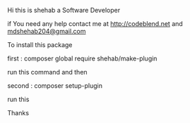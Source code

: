 Hi this is shehab  a Software Developer

if You need any  help contact me at http://codeblend.net   and mdshehab204@gmail.com


To install this package

first :
composer global require shehab/make-plugin

run this command and then 

second :
composer setup-plugin

run this  

Thanks 
